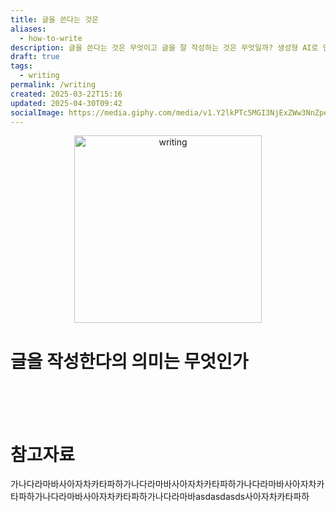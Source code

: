 ```yaml
---
title: 글을 쓴다는 것은
aliases:
  - how-to-write
description: 글을 쓴다는 것은 무엇이고 글을 잘 작성하는 것은 무엇일까? 생성형 AI로 인하여 나는 생각하는 힘과 글을 쓰는 능력, 심지어 말하는 것까지 잃어버린 것 같다. 그 것에 대한 고찰을 적어본다.
draft: true
tags:
  - writing
permalink: /writing
created: 2025-03-22T15:16
updated: 2025-04-30T09:42
socialImage: https://media.giphy.com/media/v1.Y2lkPTc5MGI3NjExZWw3NnZpeDZ5NGFhbGcxZXZmajNvbXZrcDZoMDFxdHQ2M2Vjc3FxbCZlcD12MV9naWZzX3NlYXJjaCZjdD1n/l49JRQC9RNa5j35a8/giphy.gif
---
```

<p align="center">
  <img src="https://media.giphy.com/media/v1.Y2lkPTc5MGI3NjExZWw3NnZpeDZ5NGFhbGcxZXZmajNvbXZrcDZoMDFxdHQ2M2Vjc3FxbCZlcD12MV9naWZzX3NlYXJjaCZjdD1n/l49JRQC9RNa5j35a8/giphy.gif" alt="writing" width="300">
</p>

# 글을 작성한다의 의미는 무엇인가

</br></br></br>
# 참고자료

가나다라마바사아자차카타파하가나다라마바사아자차카타파하가나다라마바사아자차카타파하가나다라마바사아자차카타파하가나다라마바asdasdasds사아자차카타파하